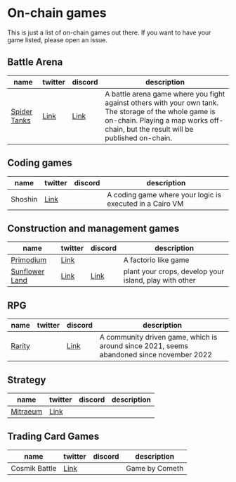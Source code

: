# On-chain games
This is just a list of on-chain games out there. If you want to have your game listed, please open an issue.

## Battle Arena

|name|twitter|discord|description|
|---|---|---|---|
|[Spider Tanks](https://spidertanks.game)|[Link](https://twitter.com/GoGalaGames)|[Link](http://galagames.chat/)|A battle arena game where you fight against others with your own tank. The storage of the whole game is on-chain. Playing a map works off-chain, but the result will be published on-chain. |

## Coding games

|name|twitter|discord|description|
|---|---|---|---|
|Shoshin|[Link](https://twitter.com/Shoshin_gg)||A coding game where your logic is executed in a Cairo VM|

## Construction and management games

|name|twitter|discord|description|
|---|---|---|---|
|[Primodium](https://primodium.com)|[Link](https://twitter.com/primodiumgame)||A factorio like game|
|[Sunflower Land](https://sunflower-land.com/)|[Link](https://twitter.com/0xsunflowerland)|[Link](https://discord.gg/sunflowerland)|plant your crops, develop your island, play with other|

## RPG

|name|twitter|discord|description|
|---|---|---|---|
|[Rarity](https://rarityextended.com/)||[Link](https://discord.gg/8t6hPtjTtZ)|A community driven game, which is around since 2021, seems abandoned since november 2022|

## Strategy

|name|twitter|discord|description|
|---|---|---|---|
|[Mitraeum](https://mithraeum.io/)|[Link](https://twitter.com/mithraeumio)|||

## Trading Card Games

|name|twitter|discord|description|
|---|---|---|---|
|Cosmik Battle|[Link](https://twitter.com/CosmikBattle)||Game by Cometh|
